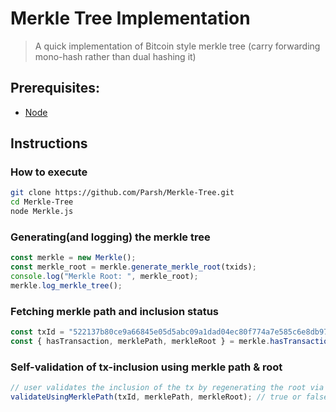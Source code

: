 # Merkle Tree Implementation

> A quick implementation of Bitcoin style merkle tree (carry forwarding mono-hash rather than dual hashing it)

## Prerequisites:

- [Node](https://nodejs.org/en/)

## Instructions

### How to execute

```sh
git clone https://github.com/Parsh/Merkle-Tree.git
cd Merkle-Tree
node Merkle.js
```

### Generating(and logging) the merkle tree

```javascript
const merkle = new Merkle();
const merkle_root = merkle.generate_merkle_root(txids);
console.log("Merkle Root: ", merkle_root);
merkle.log_merkle_tree();
```

### Fetching merkle path and inclusion status

```javascript
const txId = "522137b80ce9a66845e05d5abc09a1dad04ec80f774a7e585c6e8db975962d06";
const { hasTransaction, merklePath, merkleRoot } = merkle.hasTransaction(txId);
```

### Self-validation of tx-inclusion using merkle path & root

```javascript
// user validates the inclusion of the tx by regenerating the root via merkle path
validateUsingMerklePath(txId, merklePath, merkleRoot); // true or false
```
